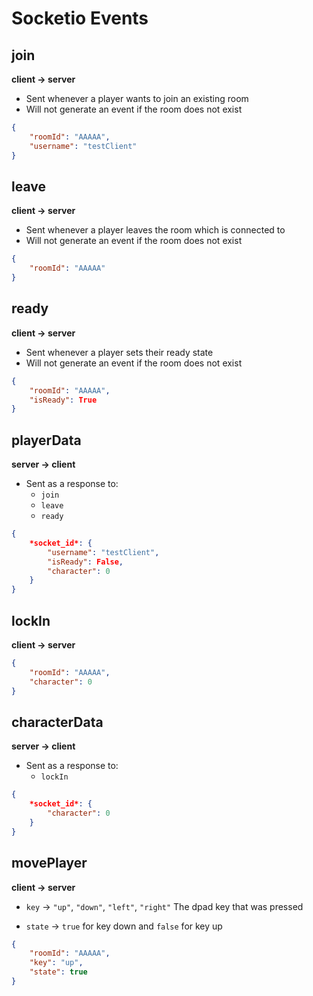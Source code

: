 # Socketio Events

## join

**client -> server**

- Sent whenever a player wants to join an existing room
- Will not generate an event if the room does not exist

```json
{
    "roomId": "AAAAA",
    "username": "testClient"
}
```


## leave

**client -> server**

- Sent whenever a player leaves the room which is connected to
- Will not generate an event if the room does not exist

```json
{
    "roomId": "AAAAA"
}
```

## ready

**client -> server**

- Sent whenever a player sets their ready state
- Will not generate an event if the room does not exist

```json
{
    "roomId": "AAAAA",
    "isReady": True
}
```


## playerData

**server -> client**

- Sent as a response to:
    - `join`
    - `leave`
    - `ready`

```json
{
    *socket_id*: {
        "username": "testClient",
        "isReady": False,
        "character": 0
    }
}
```

## lockIn

**client -> server**

```json
{
    "roomId": "AAAAA",
    "character": 0
}
```

## characterData

**server -> client**

- Sent as a response to:
    - `lockIn`

```json
{
    *socket_id*: {
        "character": 0
    }
}
```

## movePlayer

**client -> server**

- `key` -> `"up"`, `"down"`, `"left"`, `"right"`
The dpad key that was pressed

- `state` -> `true` for key down and `false` for key up

```json
{
    "roomId": "AAAAA",
    "key": "up",
    "state": true
}
```
